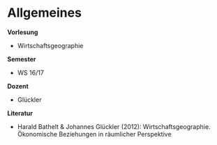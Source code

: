 # Allgemeines

**Vorlesung**
- Wirtschaftsgeographie

**Semester**
- WS 16/17

**Dozent**
- Glückler

**Literatur**
- Harald Bathelt & Johannes Glückler (2012): Wirtschaftsgeographie. Ökonomische Beziehungen in räumlicher Perspektive
